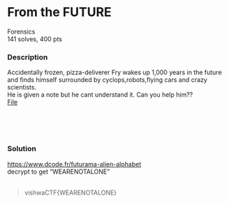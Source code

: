 # From the FUTURE

Forensics<br/>
141 solves, 400 pts<br/>

### Description
Accidentally frozen, pizza-deliverer Fry wakes up 1,000 years in the future and finds himself surrounded by cyclops,robots,flying cars and crazy scientists.<br/>
He is given a note but he cant understand it. Can you help him??<br/>
[File](Assets/note.png)


<br/><br/><br/>

### Solution
https://www.dcode.fr/futurama-alien-alphabet<br/>
decrypt to get “WEARENOTALONE”<br/>
<br/>
> vishwaCTF{WEARENOTALONE}